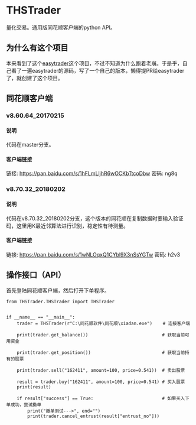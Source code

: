 # THSTrader
量化交易。通用版同花顺客户端的python API。

## 为什么有这个项目
本来看到了这个[easytrader](https://github.com/shidenggui/easytrader)这个项目，不过不知道为什么跑着老崩。于是乎，自己看了一遍easytrader的源码，写了一个自己的版本，懒得提PR给easytrader了，就创建了这个项目。

## 同花顺客户端
### v8.60.64_20170215
#### 说明
代码在master分支。

#### 客户端链接
链接: https://pan.baidu.com/s/1hFLmLljhR6wOCKbTtcoDbw 密码: ng8q

### v8.70.32_20180202
#### 说明
代码在v8.70.32_20180202分支，这个版本的同花顺在复制数据时要输入验证码，这里用K最近邻算法进行识别，稳定性有待测量。
#### 客户端链接
链接: https://pan.baidu.com/s/1wNLOqxQ1CYbl9X3nSsYGTw 密码: h2v3


## 操作接口（API）

首先登陆同花顺客户端，然后打开下单程序。

```
from THSTrader.THSTrader import THSTrader


if __name__ == "__main__":
    trader = THSTrader(r"C:\同花顺软件\同花顺\xiadan.exe")    # 连接客户端

    print(trader.get_balance())                            # 获取当前可用资金

    print(trader.get_position())                           # 获取当前持有的股票

    print(trader.sell("162411", amount=100, price=0.541))  # 卖出股票

    result = trader.buy("162411", amount=100, price=0.541) # 买入股票
    print(result)

    if result["success"] == True:						   # 如果买入下单成功，尝试撤单
        print("撤单测试--->", end="")
        print(trader.cancel_entrust(result["entrust_no"]))
```